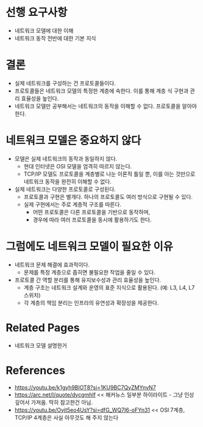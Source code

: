 # 선행 요구사항

- 네트워크 모델에 대한 이해
- 네트워크 동작 전반에 대한 기본 지식

# 결론

- 실제 네트워크를 구성하는 건 프로토콜들이다.
- 프로토콜들은 네트워크 모델의 특정한 계층에 속한다. 이를 통해 계층 식 구현과 관리 효율성을 높인다.
- 네트워크 모델만 공부해서는 네트워크의 동작을 이해할 수 없다. 프로토콜을 알아야 한다.

# 네트워크 모델은 중요하지 않다

- 모델은 실제 네트워크의 동작과 동일하지 않다.
    - 현대 인터넷은 OSI 모델을 엄격히 따르지 않는다.
    - TCP/IP 모델도 프로토콜을 계층별로 나눈 이론적 틀일 뿐, 이를 아는 것만으로 네트워크 동작을 완전히 이해할 수 없다.
- 실제 네트워크는 다양한 프로토콜로 구성된다.
    - 프로토콜과 구현은 별개다. 하나의 프로토콜도 여러 방식으로 구현될 수 있다.
    - 실제 구현에서는 주로 계층적 구조를 따른다.
        - 어떤 프로토콜은 다른 프로토콜을 기반으로 동작하며,
        - 경우에 따라 여러 프로토콜을 동시에 활용하기도 한다.

# 그럼에도 네트워크 모델이 필요한 이유

- 네트워크 문제 해결에 효과적이다.
    - 문제를 특정 계층으로 좁히면 불필요한 작업을 줄일 수 있다.
- 프로토콜 간 역할 분리를 통해 유지보수성과 관리 효율성을 높인다.
    - 계층 구조는 네트워크 설계와 운영의 표준 지식으로 활용된다. (예: L3, L4, L7 스위치)
    - 각 계층의 책임 분리는 인프라의 유연성과 확장성을 제공한다.

# Related Pages

- 네트워크 모델 설명한거

# References

- https://youtu.be/k1gyh9BlOT8?si=1KU9BC7QyZMYnvN7 
- https://arc.net/l/quote/dycgmhlf << 해커뉴스 일부분 하이라이트 - 그냥 인상깊어서 가져옴. 딱히 참고한건 아님.
- https://youtu.be/Oyit5eo4UsY?si=dfG_WQ7I6-oFYn31 << OSI 7계층, TCP/IP 4계층은 사실 아무것도 해 주지 않는다
